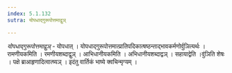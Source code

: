 ```yaml
---
index: 5.1.132
sutra: योपधाद्गुरूपोत्तमाद्वुञ्

---
```

_योपधाद्गुरूपोत्तमाद्वुञ्_ - योपधात् । योपधाद्गुरूपोत्तमात्प्रातिपदिकात्षष्ठन्ताद्भावकर्मणोर्वुञित्यर्थः । रामणीयकमिति । रमणीयशब्दाद्वुञ् । आभिधानीयकमिति । अभिधानीयशब्दाद्वञ् । सहायाद्वेति ।वु॑ञिति शेषः । पक्षे ब्राआहृणादित्वात्ष्यञ् । इदंतु वार्तिकं भाष्ये क्वचिन्मृग्यम् । 